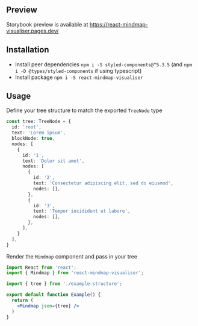 ## Preview

Storybook preview is available at https://react-mindmap-visualiser.pages.dev/

## Installation

- Install peer dependencies
  `npm i -S styled-components@^5.3.5` (and `npm i -D @types/styled-components` if using typescript)
- Install package
  `npm i -S react-mindmap-visualiser`

## Usage

Define your tree structure to match the exported `TreeNode` type
```ts
const tree: TreeNode = {
  id: 'root',
  text: 'Lorem ipsum',
  blockNode: true,
  nodes: [
    {
      id: '1',
      text: 'Dolor sit amet',
      nodes: [
        {
          id: '2',
          text: 'Consectetur adipiscing elit, sed do eiusmod',
          nodes: [],
        },
        {
          id: '3',
          text: 'Tempor incididunt ut labore',
          nodes: [],
        },
      ],
    }
  ],
}
```

Render the `Mindmap` component and pass in your tree
```jsx
import React from 'react';
import { Mindmap } from 'react-mindmap-visualiser';

import { tree } from './example-structure';

export default function Example() {
  return (
    <Mindmap json={tree} />
  )
}
```
